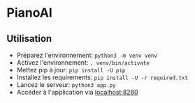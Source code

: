 # PianoAI

## Utilisation

- Préparez l'environnement: `python3 -m venv venv`
- Activez l'environnement: `. venv/bin/activate`
- Mettez pip à jour: `pip install -U pip`
- Installez les requirements: `pip install -U -r required.txt`
- Lancez le serveur: `python3 app.py`
- Accéder à l'application via [localhost:8280](http://localhost:8280/music/g/a%20a%20a/100/0.5)